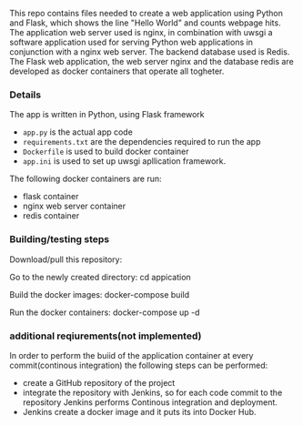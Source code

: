 This repo contains files needed to create a web application using Python and Flask, which shows the line "Hello World" and counts webpage hits. The application web server used is nginx, in combination with uwsgi a software application used for serving Python web applications in conjunction with a nginx web server. The backend database used is Redis. The Flask web application, the web server nginx and the database redis are developed as docker containers that operate all togheter.


### Details
The app is written in Python, using Flask framework

 - `app.py` is the actual app code
 - `requirements.txt` are the dependencies required to run the app
 - `Dockerfile` is used to build docker container
 - `app.ini` is used to set up uwsgi apllication framework.

The following docker containers are run:
   - flask container
   - nginx web server container
   - redis container

### Building/testing steps
Download/pull this repository:

Go to the newly created directory:
cd appication

Build the docker images:
docker-compose build

Run the docker containers:
docker-compose up -d

### additional reqiurements(not implemented)
In order to perform the buiid of the application container at every commit(continous integration) the following steps can be performed:
 - create a GitHub repository of the project
 - integrate the repository with Jenkins, so for each code commit to the repository Jenkins performs Continous integration and deployment. 
 - Jenkins create a docker image and it puts its into Docker Hub. 
